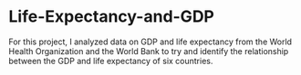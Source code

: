 # Life-Expectancy-and-GDP

For this project, I analyzed data on GDP and life expectancy from the World Health Organization and the World Bank to try and identify the relationship between the GDP and life expectancy of six countries.
